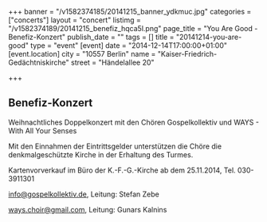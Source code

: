 +++
banner = "/v1582374185/20141215_banner_ydkmuc.jpg"
categories = ["concerts"]
layout = "concert"
listimg = "/v1582374189/20141215_benefiz_hqca5l.png"
page_title = "You Are Good - Benefiz-Konzert"
publish_date = ""
tags = []
title = "20141214-you-are-good"
type = "event"
[event]
date = "2014-12-14T17:00:00+01:00"
[event.location]
city = "10557 Berlin"
name = "Kaiser-Friedrich-Gedächtniskirche"
street = "Händelallee 20"

+++
## Benefiz-Konzert

Weihnachtliches Doppelkonzert mit den Chören Gospelkollektiv und WAYS - With All Your Senses

Mit den Einnahmen der Eintrittsgelder unterstützen die Chöre die denkmalgeschützte Kirche in der Erhaltung des Turmes.

Kartenvorverkauf im Büro der K.-F.-G.-Kirche ab dem 25.11.2014, Tel. 030-3911301

info@gospelkollektiv.de, Leitung: Stefan Zebe

ways.choir@gmail.com, Leitung: Gunars Kalnins